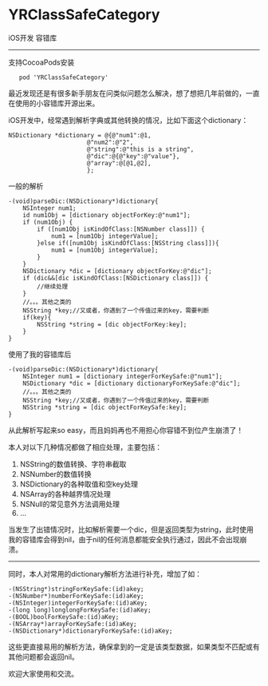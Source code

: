 # YRClassSafeCategory
iOS开发 容错库

---

支持CocoaPods安装

	   pod 'YRClassSafeCategory'


最近发现还是有很多新手朋友在问类似问题怎么解决，想了想把几年前做的，一直在使用的小容错库开源出来。  

iOS开发中，经常遇到解析字典或其他转换的情况，比如下面这个dictionary：


    NSDictionary *dictionary = @{@"num1":@1,
                          @"num2":@"2",
                          @"string":@"this is a string",
                          @"dic":@{@"key":@"value"},
                          @"array":@[@1,@2],
                          };
                          
                          
一般的解析
	
	-(void)parseDic:(NSDictionary*)dictionary{
    	NSInteger num1;
    	id num1Obj = [dictionary objectForKey:@"num1"];
    	if (num1Obj) {
        	if ([num1Obj isKindOfClass:[NSNumber class]]) {
            	num1 = [num1Obj integerValue];
        	}else if([num1Obj isKindOfClass:[NSString class]]){
            	num1 = [num1Obj integerValue];
        	}
    	}
    	NSDictionary *dic = [dictionary objectForKey:@"dic"];
    	if (dic&&[dic isKindOfClass:[NSDictionary class]]) {
        	//继续处理
    	}
    	//。。。其他之类的
    	NSString *key;//又或者，你遇到了一个传值过来的key，需要判断
    	if(key){
        	NSString *string = [dic objectForKey:key];
    	}
	}
	

使用了我的容错库后

	-(void)parseDic:(NSDictionary*)dictionary{
    	NSInteger num1 = [dictionary integerForKeySafe:@"num1"];
    	NSDictionary *dic = [dictionary dictionaryForKeySafe:@"dic"];
    	//。。。其他之类的
    	NSString *key;//又或者，你遇到了一个传值过来的key，需要判断
    	NSString *string = [dic objectForKeySafe:key];
	}
	
从此解析写起来so easy，而且妈妈再也不用担心你容错不到位产生崩溃了！  
  
本人对以下几种情况都做了相应处理，主要包括：    
1. NSString的数值转换、字符串截取  
2. NSNumber的数值转换  
3. NSDictionary的各种取值和空key处理  
4. NSArray的各种越界情况处理  
5. NSNull的常见意外方法调用处理
6. ...

当发生了出错情况时，比如解析需要一个dic，但是返回类型为string，此时使用我的容错库会得到nil，由于nil的任何消息都能安全执行通过，因此不会出现崩溃。

---
同时，本人对常用的dictionary解析方法进行补充，增加了如：
	
	-(NSString*)stringForKeySafe:(id)akey;
	-(NSNumber*)numberForKeySafe:(id)aKey;
	-(NSInteger)integerForKeySafe:(id)aKey;
	-(long long)longlongForKeySafe:(id)aKey;
	-(BOOL)boolForKeySafe:(id)aKey;
	-(NSArray*)arrayForKeySafe:(id)aKey;
	-(NSDictionary*)dictionaryForKeySafe:(id)aKey;
这些更直接易用的解析方法，确保拿到的一定是该类型数据，如果类型不匹配或有其他问题都会返回nil。

欢迎大家使用和交流。
